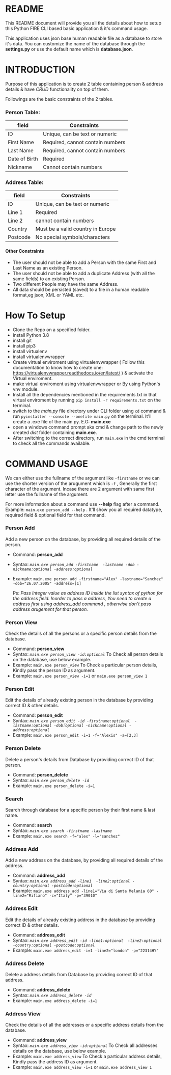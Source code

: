 # README #
This README document will provide you all the details about how to setup this Python FIRE CLI based basic application & it's command usage.

This application uses json base human readable file as a database to store it's data. You can customize the name of the database through the **settings.py** or use the default name which is **database.json**.
# INTRODUCTION #

Purpose of this application is to create 2 table containing person & address details & have *CRUD* functionality on top of them.  

Followings are the basic constraints of the 2 tables.
### Person Table: ###

|field|Constraints|
|----|-----|
|ID|Unique, can be text or numeric|
|First Name|Required, cannot contain numbers|
|Last Name|Required, cannot contain numbers|
|Date of Birth|Required|
|Nickname|Cannot contain numbers|

### Address Table: ###

|field|Constraints|
|----|-----|
|ID|Unique, can be text or numeric|
|Line 1|Required|
|Line 2|cannot contain numbers|
|Country|Must be a valid country in Europe|
|Postcode|No special symbols/characters|

#### Other Constraints ####

* The user should not be able to add a Person with the same First and Last Name as an existing Person.
* The user should not be able to add a duplicate Address (with all the same fields) to an existing Person.
* Two different People may have the same Address.
* All data should be persisted (saved) to a file in a human readable format,eg json, XML or YAML etc.


# How To Setup #

* Clone the Repo on a specified folder.
* install Python 3.8
* install git
* install pip3
* install virtualenv
* install virtualenvwrapper
* Create virtual enviroment using virtualenvwrapper ( Follow this documentation to know how to create one: https://virtualenvwrapper.readthedocs.io/en/latest/ ) & activate the Virtual enviroment.
* make virtual enviroment using virtualenvwrapper or By using Python's vnv module.
* Install all the dependencies mentioned in the requirements.txt in that virtual enviroment by running `pip install -r requirements.txt` on the terminal.
* switch to the *main.py* file directory under CLI folder using `cd` command & run `pyinstaller --console --onefile main.py` on the terminal. It'll create a .exe file of the main.py. E.G: **main.exe**
* open a windows command prompt aka cmd & change path to the newly created *dist* folder containing **main.exe**.
* After switching to the correct directory, run `main.exe` in the cmd terminal to check all the commands available. 

# COMMAND USAGE #

We can either use the fullname of the argument like `-firstname` or we can use the shorter version of the arugument which is `-f` , Generally the first character of the argument. Incase there are 2 argument with same first letter use the fullname of the argument.

For more information about a command use **--help** flag after a command. Example: `main.exe person_add --help` . It'll show you all required datatype, required field & optional field for that command.

### Person Add ###

Add a new person on the database, by providing all required details of the person.

* Command: **person_add**
* Syntax: *`main.exe person_add -firstname  -lastname -dob -nickname:optional -address:optional`*
* Example: `main.exe person_add -firstname="Alex" -lastname="Sanchez" -dob="26.07.2005" -address=[1]`

    Ps: *Pass Integer value as address ID inside the list syntax of python for the address field. Inorder to pass a address, You need to create a address first using address_add command , otherwise don't pass address arugement for that person.*

### Person View ###

Check the details of all the persons or a specific person details from the database.

* Command: **person_view**
* Syntax: *`main.exe person_view -id:optional`*
To Check all person details on the database, use below example.
* Example: `main.exe person_view`
To Check a particular person details, Kindly pass the person ID as argument.
* Example: `main.exe person_view -i=1` or `main.exe person_view 1`

### Person Edit ###

 Edit the details of already existing person in the database by providing correct ID & other details.

* Command: **person_edit**
* Syntax: *`main.exe person_edit -id -firstname:optional  -lastname:optional -dob:optional -nickname:optional -address:optional`*
* Example: `main.exe person_edit -i=1 -f="Alexis" -a=[2,3]`

### Person Delete ###

Delete a person's details from Database by providing correct ID of that person.

* Command: **person_delete**
* Syntax: *`main.exe person_delete -id`*
* Example: `main.exe person_delete -i=1`


### Search ###

 Search through database for a specific person by their first name & last name.

* Command: **search**
* Syntax: *`main.exe search -firstname -lastname`*
* Example: `main.exe search -f="alex" -l="sanchez"`

### Address Add ###

Add a new address on the database, by providing all required details of the address.

* Command: **address_add**
* Syntax: *`main.exe address_add -line1  -line2:optional -country:optional -postcode:optional`*
* Example: `main.exe address_add -line1="Via di Santa Melania 60" -line2="Rifiano" -c="Italy" -p="39010"`

### Address Edit ###

 Edit the details of already existing address in the database by providing correct ID & other details.

* Command: **address_edit**
* Syntax: *`main.exe address_edit -id -line1:optional  -line2:optional -country:optional -postcode:optional`*
* Example: `main.exe address_edit -i=1 -line2="london" -p="22314HY"`

### Address Delete ###

Delete a address details from Database by providing correct ID of that address.

* Command: **address_delete**
* Syntax: *`main.exe address_delete -id`*
* Example: `main.exe address_delete -i=1`

### Address View ###

Check the details of all the addresses or a specific address details from the database.

* Command: **address_view**
* Syntax: *`main.exe address_view -id:optional`*
To Check all addresses details on the database, use below example.
* Example: `main.exe address_view`
To Check a particular address details, Kindly pass the address ID as argument.
* Example: `main.exe address_view -i=1` or `main.exe address_view 1`





